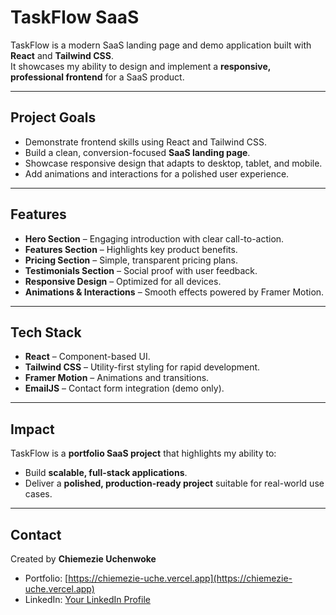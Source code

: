 # TaskFlow SaaS  

TaskFlow is a modern SaaS landing page and demo application built with **React** and **Tailwind CSS**.  
It showcases my ability to design and implement a **responsive, professional frontend** for a SaaS product.

---

## Project Goals  
- Demonstrate frontend skills using React and Tailwind CSS.  
- Build a clean, conversion-focused **SaaS landing page**.  
- Showcase responsive design that adapts to desktop, tablet, and mobile.  
- Add animations and interactions for a polished user experience. 

---

## Features  
- **Hero Section** – Engaging introduction with clear call-to-action.  
- **Features Section** – Highlights key product benefits.  
- **Pricing Section** – Simple, transparent pricing plans.  
- **Testimonials Section** – Social proof with user feedback.   
- **Responsive Design** – Optimized for all devices.  
- **Animations & Interactions** – Smooth effects powered by Framer Motion.  

---

## Tech Stack  
- **React** – Component-based UI.  
- **Tailwind CSS** – Utility-first styling for rapid development.  
- **Framer Motion** – Animations and transitions.  
- **EmailJS** – Contact form integration (demo only).

---

## Impact  
TaskFlow is a **portfolio SaaS project** that highlights my ability to:  
- Build **scalable, full-stack applications**. 
- Deliver a **polished, production-ready project** suitable for real-world use cases.   

---

## Contact  
Created by **Chiemezie Uchenwoke**  
- Portfolio: [https://chiemezie-uche.vercel.app](https://chiemezie-uche.vercel.app)  
- LinkedIn: [Your LinkedIn Profile](#)  
